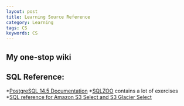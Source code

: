 ```yaml
---
layout: post
title: Learning Source Reference 
category: Learning
tags: CS
keywords: CS
---
```


## My one-stop wiki ##

## SQL Reference:
*[PostgreSQL 14.5 Documentation](https://www.postgresql.org/docs/current/index.html)
*[SQLZOO](https://zh.sqlzoo.net/wiki/SQL_Tutorial) contains a lot of exercises
*[SQL reference for Amazon S3 Select and S3 Glacier Select](https://docs.aws.amazon.com/AmazonS3/latest/userguide/s3-glacier-select-sql-reference.html)










